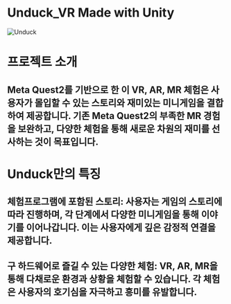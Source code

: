 # Unduck_VR Made with Unity

![Unduck](https://github.com/user-attachments/assets/5488a343-1f6e-443b-b21b-6c48b81bc194)

<h1>프로젝트 소개</h1>

<h2>Meta Quest2를 기반으로 한 이 VR, AR, MR 체험은 사용자가 몰입할 수 있는 스토리와 재미있는 미니게임을 결합하여 제공합니다. 기존 Meta Quest2의 부족한 MR 경험을 보완하고, 다양한 체험을 통해 새로운 차원의 재미를 선사하는 것이 목표입니다.</h2>


<h1>Unduck만의 특징</h1>

<h2>체험프로그램에 포함된 스토리: 사용자는 게임의 스토리에 따라 진행하며, 각 단계에서 다양한 미니게임을 통해 이야기를 이어나갑니다. 이는 사용자에게 깊은 감정적 연결을 제공합니다.</h2>
<h2>구 하드웨어로 즐길 수 있는 다양한 체험: VR, AR, MR을 통해 다채로운 환경과 상황을 체험할 수 있습니다. 각 체험은 사용자의 호기심을 자극하고 흥미를 유발합니다.</h2>
